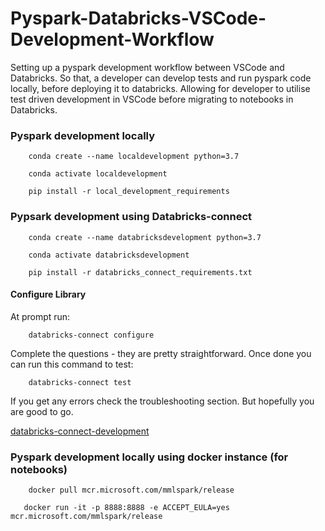 # Pyspark-Databricks-VSCode-Development-Workflow
Setting up a pyspark development workflow between VSCode and Databricks. So that, a developer can develop tests and run pyspark code locally, before deploying it to databricks. Allowing for developer to utilise test driven development in VSCode before migrating to notebooks in Databricks.  


### Pyspark development locally

```
    conda create --name localdevelopment python=3.7
```

```
    conda activate localdevelopment
```

```
    pip install -r local_development_requirements
```


### Pypsark development using Databricks-connect



```
    conda create --name databricksdevelopment python=3.7
```

```
    conda activate databricksdevelopment
```

```
    pip install -r databricks_connect_requirements.txt
```


#### Configure Library

At prompt run:

```
    databricks-connect configure
```
Complete the questions - they are pretty straightforward. Once done you can run this command to test:

```
    databricks-connect test
```
If you get any errors check the troubleshooting section. But hopefully you are good to go.

[databricks-connect-development](https://datathirst.net/blog/2019/3/7/databricks-connect-finally)




### Pyspark development locally using docker instance (for notebooks)

```
    docker pull mcr.microsoft.com/mmlspark/release
```

```
   docker run -it -p 8888:8888 -e ACCEPT_EULA=yes mcr.microsoft.com/mmlspark/release
```
